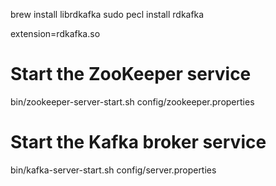brew install librdkafka
sudo pecl install rdkafka

extension=rdkafka.so

# Start the ZooKeeper service
bin/zookeeper-server-start.sh config/zookeeper.properties
# Start the Kafka broker service
bin/kafka-server-start.sh config/server.properties